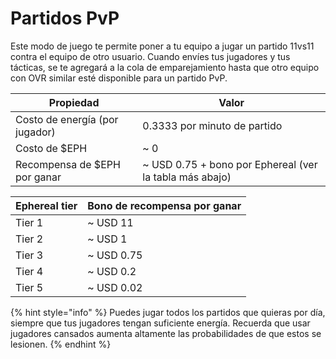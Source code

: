 # Partidos PvP

Este modo de juego te permite poner a tu equipo a jugar un partido 11vs11 contra el equipo de otro usuario. Cuando envíes tus jugadores y tus tácticas, se te agregará a la cola de emparejamiento hasta que otro equipo con OVR similar esté disponible para un partido PvP.

| Propiedad                      | Valor                                                    |
| ------------------------------ | -------------------------------------------------------- |
| Costo de energía (por jugador) | 0.3333 por minuto de partido                             |
| Costo de $EPH                  | \~ 0                                                     |
| Recompensa de $EPH por ganar   | \~ USD 0.75 + bono por Ephereal (ver la tabla más abajo) |

| Ephereal tier | Bono de recompensa por ganar |
| ------------- | ---------------------------- |
| Tier 1        | \~ USD 11                    |
| Tier 2        | \~ USD 1                     |
| Tier 3        | \~ USD 0.75                  |
| Tier 4        | \~ USD 0.2                   |
| Tier 5        | \~ USD 0.02                  |

{% hint style="info" %}
Puedes jugar todos los partidos que quieras por día, siempre que tus jugadores tengan suficiente energía. Recuerda que usar jugadores cansados aumenta altamente las probabilidades de que estos se lesionen.
{% endhint %}
